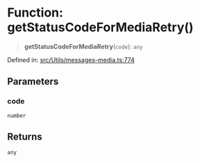 # Function: getStatusCodeForMediaRetry()

> **getStatusCodeForMediaRetry**(`code`): `any`

Defined in: [src/Utils/messages-media.ts:774](https://github.com/Riders004/Tv/blob/3d6aaf6f3efb499dc9d0ca82bb24083bb45a8478/src/Utils/messages-media.ts#L774)

## Parameters

### code

`number`

## Returns

`any`
